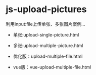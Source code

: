 # js-upload-pictures
利用input:file上传单张、多张图片案例...

* 单张:upload-single-picture.html

* 多张:upload-multiple-picture.html

* 优化版：upload-multiple-file.html

* vue版：vue-upload-multiple-file.html
